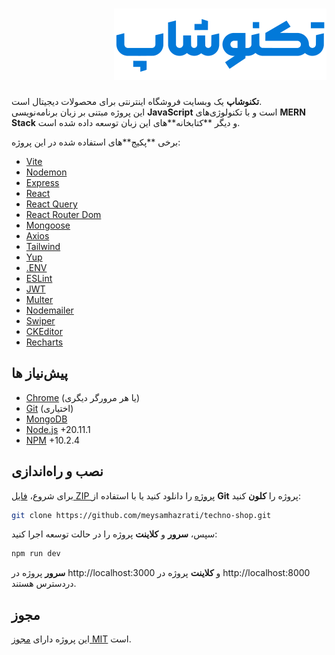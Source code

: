 <h1 dir="rtl">
  <img src="https://github.com/meysamhazrati/techno-shop/blob/main/techno-shop.svg" alt="تکنوشاپ" />
</h1>

**تکنوشاپ** یک وبسایت فروشگاه اینترنتی برای محصولات دیجیتال است.  
این پروژه مبتنی بر زبان برنامه‌نویسی **JavaScript** است و با تکنولوژی‌های **MERN Stack** و دیگر **کتابخانه‌**های این زبان توسعه داده شده است.

برخی **پکیج‌**های استفاده شده در این پروژه:

* [Vite](https://www.npmjs.com/package/vite)
* [Nodemon](https://www.npmjs.com/package/nodemon)
* [Express](https://www.npmjs.com/package/express)
* [React](https://www.npmjs.com/package/react)
* [React Query](https://www.npmjs.com/package/@tanstack/react-query)
* [React Router Dom](https://www.npmjs.com/package/react-router-dom)
* [Mongoose](https://www.npmjs.com/package/mongoose)
* [Axios](https://www.npmjs.com/package/axios)
* [Tailwind](https://www.npmjs.com/package/tailwindcss)
* [Yup](https://www.npmjs.com/package/yup)
* [.ENV](https://www.npmjs.com/package/dotenv)
* [ESLint](https://www.npmjs.com/package/eslint)
* [JWT](https://www.npmjs.com/package/jsonwebtoken)
* [Multer](https://www.npmjs.com/package/multer)
* [Nodemailer](https://www.npmjs.com/package/nodemailer)
* [Swiper](https://www.npmjs.com/package/swiper)
* [CKEditor](https://www.npmjs.com/package/ckeditor5)
* [Recharts](https://www.npmjs.com/package/recharts)

## پیش‌نیاز ها

* [Chrome](https://www.google.com/chrome) (یا هر مرورگر دیگری)
* [Git](https://git-scm.com) (اختیاری)
* [MongoDB](https://www.mongodb.com)
* [Node.js](https://nodejs.org) +20.11.1
* [NPM](https://www.npmjs.com) +10.2.4

## نصب و راه‌اندازی

برای شروع، [فایل ZIP پروژه](https://github.com/meysamhazrati/techno-shop/archive/refs/heads/main.zip) را دانلود کنید یا با استفاده از **Git** پروژه را **کلون** کنید:

```bash
git clone https://github.com/meysamhazrati/techno-shop.git
```

سپس، **سرور** و **کلاینت** پروژه را در حالت توسعه اجرا کنید:

```bash
npm run dev
```

**سرور** پروژه در http://localhost:3000 و **کلاینت** پروژه در http://localhost:8000 دردسترس هستند.

## مجوز

این پروژه دارای [مجوز MIT](https://github.com/meysamhazrati/techno-shop/blob/main/LICENSE) است.